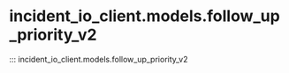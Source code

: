 # incident_io_client.models.follow_up_priority_v2

::: incident_io_client.models.follow_up_priority_v2
